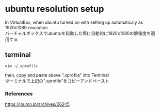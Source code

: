 # ubuntu resolution setup
In VirtualBox, when ubuntu turned on with setting up automaticaly as 1920x1080 resolution  
バーチャルボックスでubuntuを起動した際に自動的に1920x1080の解像度を適用する

## terminal
```
vim ~/.xprofile
```
then, copy and paste above ".xprofile" into Terminal  
ターミナルで上記の".xprofile"をコピーアンドペースト

### References
https://loumo.jp/archives/26245

